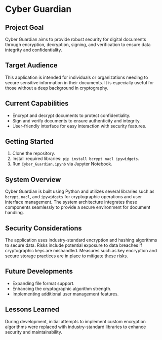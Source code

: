
# Cyber Guardian

## Project Goal
Cyber Guardian aims to provide robust security for digital documents through encryption, decryption, signing, and verification to ensure data integrity and confidentiality.

## Target Audience
This application is intended for individuals or organizations needing to secure sensitive information in their documents. It is especially useful for those without a deep background in cryptography.

## Current Capabilities
- Encrypt and decrypt documents to protect confidentiality.
- Sign and verify documents to ensure authenticity and integrity.
- User-friendly interface for easy interaction with security features.

## Getting Started
1. Clone the repository.
2. Install required libraries: `pip install bcrypt nacl ipywidgets`.
3. Run `Cyber_Guardian.ipynb` via Jupyter Notebook.

## System Overview
Cyber Guardian is built using Python and utilizes several libraries such as `bcrypt`, `nacl`, and `ipywidgets` for cryptographic operations and user interface management. The system architecture integrates these components seamlessly to provide a secure environment for document handling.

## Security Considerations
The application uses industry-standard encryption and hashing algorithms to secure data. Risks include potential exposure to data breaches if cryptographic keys are mishandled. Measures such as key encryption and secure storage practices are in place to mitigate these risks.

## Future Developments
- Expanding file format support.
- Enhancing the cryptographic algorithm strength.
- Implementing additional user management features.

## Lessons Learned
During development, initial attempts to implement custom encryption algorithms were replaced with industry-standard libraries to enhance security and maintainability.
